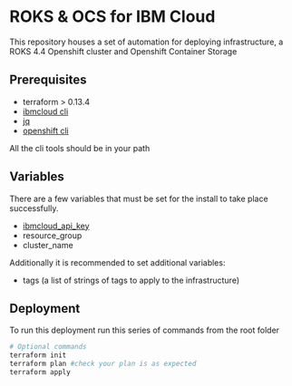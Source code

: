 # ROKS & OCS for IBM Cloud

This repository houses a set of automation for deploying infrastructure, a ROKS 4.4 Openshift cluster and Openshift Container Storage

## Prerequisites

- terraform > 0.13.4
- [ibmcloud cli](https://cloud.ibm.com/docs/cli)
- [jq](https://stedolan.github.io/jq/)
- [openshift cli](https://docs.openshift.com/container-platform/4.5/cli_reference/openshift_cli/getting-started-cli.html#installing-the-cli)

All the cli tools should be in your path

## Variables

There are a few variables that must be set for the install to take place successfully.

- [ibmcloud_api_key](https://cloud.ibm.com/docs/iam?topic=iam-userapikey)
- resource_group
- cluster_name
  
Additionally it is recommended to set additional variables:

- tags (a list of strings of tags to apply to the infrastructure)

## Deployment

To run this deployment run this series of commands from the root folder

```bash
# Optional commands
terraform init
terraform plan #check your plan is as expected
terraform apply
```
